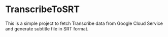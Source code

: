 # TranscribeToSRT
This is a simple project to fetch Transcribe data from Google Cloud Service and generate subtitle file in SRT format.
